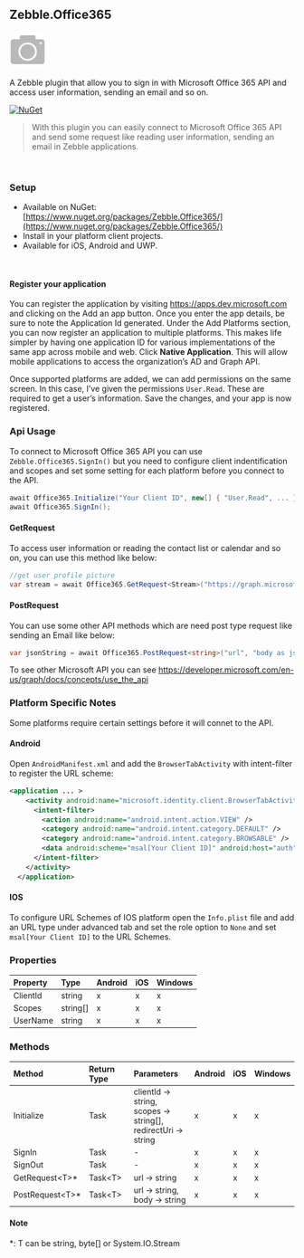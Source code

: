 [logo]: https://raw.githubusercontent.com/Geeksltd/Zebble.Office365/master/icon.png "Zebble.Office365"


## Zebble.Office365

![logo]

A Zebble plugin that allow you to sign in with Microsoft Office 365 API and access user information, sending an email and so on.


[![NuGet](https://img.shields.io/nuget/v/Zebble.Office365.svg?label=NuGet)](https://www.nuget.org/packages/Zebble.Office365/)

> With this plugin you can easily connect to Microsoft Office 365 API and send some request like reading user information, sending an email in Zebble applications.

<br>


### Setup
* Available on NuGet: [https://www.nuget.org/packages/Zebble.Office365/](https://www.nuget.org/packages/Zebble.Office365/)
* Install in your platform client projects.
* Available for iOS, Android and UWP.
<br>

#### Register your application

You can register the application by visiting https://apps.dev.microsoft.com and clicking on the Add an app button. Once you enter the app details, be sure to note the Application Id generated. Under the Add Platforms section, you can now register an application to multiple platforms. This makes life simpler by having one application ID for various implementations of the same app across mobile and web.
Click **Native Application**. This will allow mobile applications to access the organization’s AD and Graph API.

Once supported platforms are added, we can add permissions on the same screen. In this case, I’ve given the permissions `User.Read`. These are required to get a user’s information.
Save the changes, and your app is now registered.

### Api Usage

To connect to Microsoft Office 365 API you can use `Zebble.Office365.SignIn()` but you need to configure client indentification and scopes and set some setting for each platform before you connect to the API.

```csharp
await Office365.Initialize("Your Client ID", new[] { "User.Read", ... }, "msal[Your Client ID]://auth");
await Office365.SignIn();
```

#### GetRequest

To access user information or reading the contact list or calendar and so on, you can use this method like below:

```csharp
//get user profile picture
var stream = await Office365.GetRequest<Stream>("https://graph.microsoft.com/v1.0/me/photo/$value");
```

#### PostRequest

You can use some other API methods which are need post type request like sending an Email like below:

```csharp
var jsonString = await Office365.PostRequest<string>("url", "body as json string");
```

To see other Microsoft API you can see https://developer.microsoft.com/en-us/graph/docs/concepts/use_the_api

### Platform Specific Notes

Some platforms require certain settings before it will connet to the API.

#### Android

Open `AndroidManifest.xml` and add the `BrowserTabActivity` with intent-filter to register the URL scheme:
```xml
<application ... >
    <activity android:name="microsoft.identity.client.BrowserTabActivity">
      <intent-filter>
        <action android:name="android.intent.action.VIEW" />
        <category android:name="android.intent.category.DEFAULT" />
        <category android:name="android.intent.category.BROWSABLE" />
        <data android:scheme="msal[Your Client ID]" android:host="auth" />
      </intent-filter>
    </activity>
  </application>
```

#### IOS

To configure URL Schemes of IOS platform open the `Info.plist` file and add an URL type under advanced tab and set the role option to `None` and set `msal[Your Client ID]` to the URL Schemes.


### Properties
| Property     | Type         | Android | iOS | Windows |
| :----------- | :----------- | :------ | :-- | :------ |
| ClientId            | string           | x       |  x  |    x    |
| Scopes            | string[]           | x       |  x  |    x    |
| UserName            | string           | x       |  x  |    x    |

### Methods
| Method       | Return Type  | Parameters                          | Android | iOS | Windows |
| :----------- | :----------- | :-----------                        | :------ | :-- | :------ |
| Initialize         | Task| clientId -> string,<br> scopes -> string[],<br> redirectUri -> string| x       | x   | x       |
| SignIn         | Task| -| x       | x   | x       |
| SignOut         | Task| -| x       | x   | x       |
| GetRequest&lt;T&gt;*         | Task&lt;T&gt;| url -> string| x       | x   | x       |
| PostRequest&lt;T&gt;*         | Task&lt;T&gt;| url -> string,<br> body -> string| x       | x   | x       |
    
#### Note
*: T can be string, byte[] or System.IO.Stream
